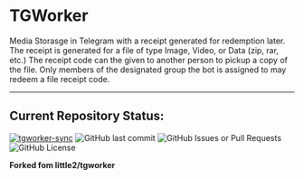 # TGWorker 
Media Storasge in Telegram with a receipt generated for redemption later. 
The receipt is generated for a file of type Image, Video, or Data (zip, rar, etc.)
The receipt code can the given to another person to pickup a copy of the file. Only
members of the designated group the bot is assigned to may redeem a file receipt code.

---

## Current Repository Status:

[![tgworker-sync](https://github.com/mikeybob/tgworker/actions/workflows/UpstreamSync.yml/badge.svg)](https://github.com/mikeybob/tgworker/actions/workflows/UpstreamSync.yml) ![GitHub last commit](https://img.shields.io/github/last-commit/mikeybob/tgworker?labelColor=blue)  ![GitHub Issues or Pull Requests](https://img.shields.io/github/issues/mikeybob/tgworker?labelColor=red)  ![GitHub License](https://img.shields.io/github/license/mikeybob/gworker)

**Forked fom little2/tgworker**
